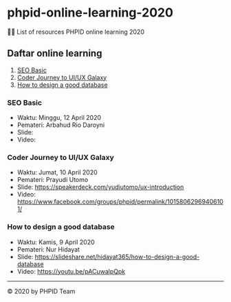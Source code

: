 # phpid-online-learning-2020

👩‍🏫 List of resources PHPID online learning 2020

## Daftar online learning

1. [SEO Basic](#seo-basic)
1. [Coder Journey to UI/UX Galaxy](#coder-journey-to-uiux-galaxy)
1. [How to design a good database](#how-to-design-a-good-database)

### SEO Basic

- Waktu: Minggu, 12 April 2020
- Pemateri: Arbahud Rio Daroyni
- Slide:
- Video:

### Coder Journey to UI/UX Galaxy

- Waktu: Jumat, 10 April 2020
- Pemateri: Prayudi Utomo
- Slide: https://speakerdeck.com/yudiutomo/ux-introduction
- Video: https://www.facebook.com/groups/phpid/permalink/10158062969406101/

### How to design a good database

- Waktu: Kamis, 9 April 2020
- Pemateri: Nur Hidayat
- Slide: https://slideshare.net/hidayat365/how-to-design-a-good-database
- Video: https://youtu.be/pACuwalpQpk

----

©️ 2020 by PHPID Team

